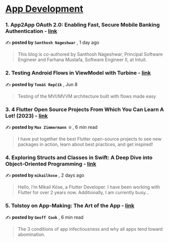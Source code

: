 
<h1><a href=https://medium.com/tag/mobile-app-development/recommended target="_blank" rel="noopener noreferrer">App Development</a></h1>
<h3>1. App2App OAuth 2.0: Enabling Fast, Secure Mobile Banking Authentication - <a href=https://medium.com/@santbob?source=tag_recommended_feed---------0-84----------mobile_app_development----------9fd076b4_2d5e_42da_97d3_09c734cab014------- target="_blank" rel="noopener noreferrer">link</a></h3>

✍️ **posted by `Santhosh Nageshwar`** <date> , 1 day ago</date>

<blockquote>This blog is co-authored by Santhosh Nageshwar, Principal Software Engineer and Farhana Mustafa, Software Engineer II, at Intuit.</blockquote>

<h3>2. Testing Android Flows in ViewModel with Turbine - <a href=https://medium.com/@tomas-repcik?source=tag_recommended_feed---------1-107----------mobile_app_development----------9fd076b4_2d5e_42da_97d3_09c734cab014------- target="_blank" rel="noopener noreferrer">link</a></h3>

✍️ **posted by `Tomáš Repčík`** <date> , Jun 8</date>

<blockquote>Testing of the MVI/MVVM architecture built with flows made easy</blockquote>

<h3>3. 4 Flutter Open Source Projects From Which You Can Learn A Lot! (2023) - <a href=https://medium.com/@m-zimmermann1?source=tag_recommended_feed---------2-85----------mobile_app_development----------9fd076b4_2d5e_42da_97d3_09c734cab014------- target="_blank" rel="noopener noreferrer">link</a></h3>

✍️ **posted by `Max Zimmermann 💡`** <date> , 6 min read</date>

<blockquote>I have put together the best Flutter open-source projects to see new packages in action, learn about best practices, and get inspired!</blockquote>

<h3>4. Exploring Structs and Classes in Swift: A Deep Dive into Object-Oriented Programming - <a href=https://medium.com/@mikailkose?source=tag_recommended_feed---------3-84----------mobile_app_development----------9fd076b4_2d5e_42da_97d3_09c734cab014------- target="_blank" rel="noopener noreferrer">link</a></h3>

✍️ **posted by `mikailkose`** <date> , 2 days ago</date>

<blockquote>Hello, I’m Mikail Köse, a Flutter Developer. I have been working with Flutter for over 2 years now. Additionally, I am currently busy…</blockquote>

<h3>5. Tolstoy on App-Making: The Art of the App - <a href=https://medium.com/@geoff.cook?source=tag_recommended_feed---------4-107----------mobile_app_development----------9fd076b4_2d5e_42da_97d3_09c734cab014------- target="_blank" rel="noopener noreferrer">link</a></h3>

✍️ **posted by `Geoff Cook`** <date> , 6 min read</date>

<blockquote>The 3 conditions of app infectiousness and why all apps tend toward abomination.</blockquote>


